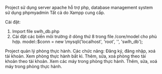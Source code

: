 Project sử dụng server apache hỗ trợ php, database management system sử dụng phpmyadmin
Tất cả do Xampp cung cấp.

Cài đặt:
1. Import file swlh_db.php
2. Cài đặt các biến môi trường ở dòng thứ 8 trong file /core/model cho phù hợp.
model::$conn = new \mysqli('localhost', 'root', '', 'swlh_db');

Project quản lý phòng thực hành.
Các chức năng:
Đăng ký, đăng nhập, xoá tài khoản.
Xem phòng thực hành bất kì. Thêm, sửa, xoá phòng theo tài khoản theo tài khoản.
Xem các máy trong phòng thực hành. Thêm, sửa, xoá máy trong phòng thực hành.
